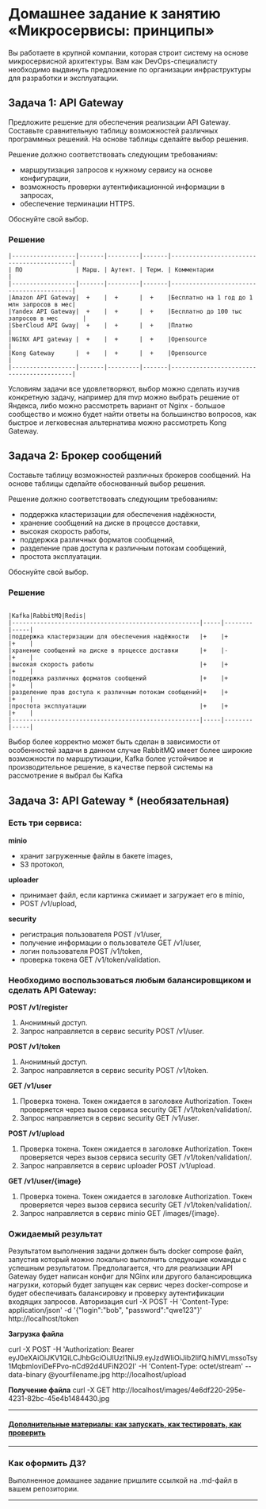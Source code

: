 # Домашнее задание к занятию «Микросервисы: принципы»

Вы работаете в крупной компании, которая строит систему на основе микросервисной архитектуры.
Вам как DevOps-специалисту необходимо выдвинуть предложение по организации инфраструктуры для разработки и эксплуатации.

## Задача 1: API Gateway 

Предложите решение для обеспечения реализации API Gateway. Составьте сравнительную таблицу возможностей различных программных решений. На основе таблицы сделайте выбор решения.

Решение должно соответствовать следующим требованиям:
- маршрутизация запросов к нужному сервису на основе конфигурации,
- возможность проверки аутентификационной информации в запросах,
- обеспечение терминации HTTPS.

Обоснуйте свой выбор. 
### Решение
````
|------------------|-------|---------|-------|------------------------------------------|  
| ПО               | Марш. | Аутент. | Терм. | Комментарии                              |  
|------------------|-------|---------|-------|------------------------------------------|  
|Amazon API Gateway|  +    |  +      |  +    |Бесплатно на 1 год до 1 млн запросов в мес|  
|Yandex API Gateway|  +    |  +      |  +    |Бесплатно до 100 тыс запросов в мес       |  
|SberCloud API Gway|  +    |  +      |  +    |Платно                                    |
|NGINX API gateway |  +    |  +      |  +    |Opensource                                |
|Kong Gateway      |  +    |  +      |  +    |Opensource                                |
|------------------|-------|---------|-------|------------------------------------------|
````
Условиям задачи все удовлетворяют, выбор можно сделать изучив конкретную задачу, например для mvp можно выбрать решение от Яндекса, либо можно рассмотреть вариант от Nginx - большое сообщество и можно будет найти ответы на большинство вопросов, как быстрое и легковесная альтернатива можно рассмотреть Kong Gateway.

## Задача 2: Брокер сообщений

Составьте таблицу возможностей различных брокеров сообщений. На основе таблицы сделайте обоснованный выбор решения.

Решение должно соответствовать следующим требованиям:
- поддержка кластеризации для обеспечения надёжности,
- хранение сообщений на диске в процессе доставки,
- высокая скорость работы,
- поддержка различных форматов сообщений,
- разделение прав доступа к различным потокам сообщений,
- простота эксплуатации.

Обоснуйте свой выбор.
### Решение
````
                                                      |Kafka|RabbitMQ|Redis|
|-----------------------------------------------------|-----|--------|-----|
|поддержка кластеризации для обеспечения надёжности   |+    |+       |+    |
|хранение сообщений на диске в процессе доставки      |+    |-       |+    |
|высокая скорость работы                              |+    |+       |+    |
|поддержка различных форматов сообщений               |+    |+       |+    |
|разделение прав доступа к различным потокам сообщений|+    |+       |+    |
|простота эксплуатации                                |+    |+       |+    |
|-----------------------------------------------------|-----|--------|-----|
````
Выбор более корректно может быть сделан в зависимости от особенностей задачи в данном случае RabbitMQ имеет более широкие возможности по маршрутизации, Kafka более устойчивое и производительное решение, в качестве первой системы на рассмотрение я выбрал бы Kafka


## Задача 3: API Gateway * (необязательная)

### Есть три сервиса:

**minio**
- хранит загруженные файлы в бакете images,
- S3 протокол,

**uploader**
- принимает файл, если картинка сжимает и загружает его в minio,
- POST /v1/upload,

**security**
- регистрация пользователя POST /v1/user,
- получение информации о пользователе GET /v1/user,
- логин пользователя POST /v1/token,
- проверка токена GET /v1/token/validation.

### Необходимо воспользоваться любым балансировщиком и сделать API Gateway:

**POST /v1/register**
1. Анонимный доступ.
2. Запрос направляется в сервис security POST /v1/user.

**POST /v1/token**
1. Анонимный доступ.
2. Запрос направляется в сервис security POST /v1/token.

**GET /v1/user**
1. Проверка токена. Токен ожидается в заголовке Authorization. Токен проверяется через вызов сервиса security GET /v1/token/validation/.
2. Запрос направляется в сервис security GET /v1/user.

**POST /v1/upload**
1. Проверка токена. Токен ожидается в заголовке Authorization. Токен проверяется через вызов сервиса security GET /v1/token/validation/.
2. Запрос направляется в сервис uploader POST /v1/upload.

**GET /v1/user/{image}**
1. Проверка токена. Токен ожидается в заголовке Authorization. Токен проверяется через вызов сервиса security GET /v1/token/validation/.
2. Запрос направляется в сервис minio GET /images/{image}.

### Ожидаемый результат

Результатом выполнения задачи должен быть docker compose файл, запустив который можно локально выполнить следующие команды с успешным результатом.
Предполагается, что для реализации API Gateway будет написан конфиг для NGinx или другого балансировщика нагрузки, который будет запущен как сервис через docker-compose и будет обеспечивать балансировку и проверку аутентификации входящих запросов.
Авторизация
curl -X POST -H 'Content-Type: application/json' -d '{"login":"bob", "password":"qwe123"}' http://localhost/token

**Загрузка файла**

curl -X POST -H 'Authorization: Bearer eyJ0eXAiOiJKV1QiLCJhbGciOiJIUzI1NiJ9.eyJzdWIiOiJib2IifQ.hiMVLmssoTsy1MqbmIoviDeFPvo-nCd92d4UFiN2O2I' -H 'Content-Type: octet/stream' --data-binary @yourfilename.jpg http://localhost/upload

**Получение файла**
curl -X GET http://localhost/images/4e6df220-295e-4231-82bc-45e4b1484430.jpg

---

#### [Дополнительные материалы: как запускать, как тестировать, как проверить](https://github.com/netology-code/devkub-homeworks/tree/main/11-microservices-02-principles)

---

### Как оформить ДЗ?

Выполненное домашнее задание пришлите ссылкой на .md-файл в вашем репозитории.

---